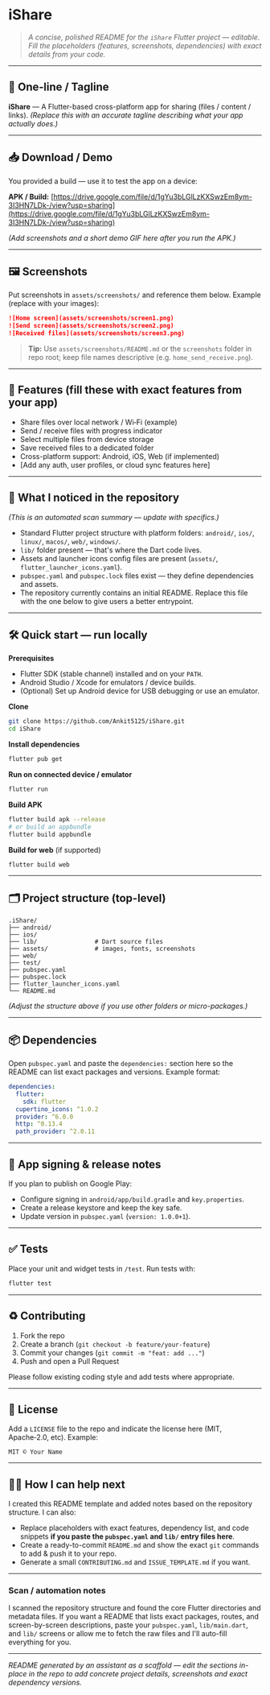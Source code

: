 # iShare

> *A concise, polished README for the `iShare` Flutter project — editable. Fill the placeholders (features, screenshots, dependencies) with exact details from your code.*

---

## 📌 One‑line / Tagline

**iShare** — A Flutter-based cross-platform app for sharing (files / content / links). *(Replace this with an accurate tagline describing what your app actually does.)*

---

## 📥 Download / Demo

You provided a build — use it to test the app on a device:

**APK / Build:** [https://drive.google.com/file/d/1gYu3bLGlLzKXSwzEm8ym-3I3HN7LDk-/view?usp=sharing](https://drive.google.com/file/d/1gYu3bLGlLzKXSwzEm8ym-3I3HN7LDk-/view?usp=sharing)

*(Add screenshots and a short demo GIF here after you run the APK.)*

---

## 🖼️ Screenshots

Put screenshots in `assets/screenshots/` and reference them below. Example (replace with your images):

```markdown
![Home screen](assets/screenshots/screen1.png)
![Send screen](assets/screenshots/screen2.png)
![Received files](assets/screenshots/screen3.png)
```

> **Tip:** Use `assets/screenshots/README.md` or the `screenshots` folder in repo root; keep file names descriptive (e.g. `home_send_receive.png`).

---

## 🚀 Features (fill these with exact features from your app)

* Share files over local network / Wi‑Fi (example)
* Send / receive files with progress indicator
* Select multiple files from device storage
* Save received files to a dedicated folder
* Cross-platform support: Android, iOS, Web (if implemented)
* \[Add any auth, user profiles, or cloud sync features here]

---

## 🧩 What I noticed in the repository

*(This is an automated scan summary — update with specifics.)*

* Standard Flutter project structure with platform folders: `android/`, `ios/`, `linux/`, `macos/`, `web/`, `windows/`.
* `lib/` folder present — that's where the Dart code lives.
* Assets and launcher icons config files are present (`assets/`, `flutter_launcher_icons.yaml`).
* `pubspec.yaml` and `pubspec.lock` files exist — they define dependencies and assets.
* The repository currently contains an initial README. Replace this file with the one below to give users a better entrypoint.

---

## 🛠️ Quick start — run locally

**Prerequisites**

* Flutter SDK (stable channel) installed and on your `PATH`.
* Android Studio / Xcode for emulators / device builds.
* (Optional) Set up Android device for USB debugging or use an emulator.

**Clone**

```bash
git clone https://github.com/Ankit5125/iShare.git
cd iShare
```

**Install dependencies**

```bash
flutter pub get
```

**Run on connected device / emulator**

```bash
flutter run
```

**Build APK**

```bash
flutter build apk --release
# or build an appbundle
flutter build appbundle
```

**Build for web** (if supported)

```bash
flutter build web
```

---

## 🗂️ Project structure (top-level)

```
.iShare/
├── android/
├── ios/
├── lib/                # Dart source files
├── assets/             # images, fonts, screenshots
├── web/
├── test/
├── pubspec.yaml
├── pubspec.lock
├── flutter_launcher_icons.yaml
└── README.md
```

*(Adjust the structure above if you use other folders or micro-packages.)*

---

## 📦 Dependencies

Open `pubspec.yaml` and paste the `dependencies:` section here so the README can list exact packages and versions. Example format:

```yaml
dependencies:
  flutter:
    sdk: flutter
  cupertino_icons: ^1.0.2
  provider: ^6.0.0
  http: ^0.13.4
  path_provider: ^2.0.11
```

---

## 🔐 App signing & release notes

If you plan to publish on Google Play:

* Configure signing in `android/app/build.gradle` and `key.properties`.
* Create a release keystore and keep the key safe.
* Update version in `pubspec.yaml` (`version: 1.0.0+1`).

---

## ✅ Tests

Place your unit and widget tests in `/test`. Run tests with:

```bash
flutter test
```

---

## ♻️ Contributing

1. Fork the repo
2. Create a branch (`git checkout -b feature/your-feature`)
3. Commit your changes (`git commit -m "feat: add ..."`)
4. Push and open a Pull Request

Please follow existing coding style and add tests where appropriate.

---

## 📜 License

Add a `LICENSE` file to the repo and indicate the license here (MIT, Apache‑2.0, etc). Example:

```
MIT © Your Name
```

---

## 👨‍💻 How I can help next

I created this README template and added notes based on the repository structure. I can also:

* Replace placeholders with exact features, dependency list, and code snippets **if you paste the `pubspec.yaml` and `lib/` entry files here**.
* Create a ready-to-commit `README.md` and show the exact `git` commands to add & push it to your repo.
* Generate a small `CONTRIBUTING.md` and `ISSUE_TEMPLATE.md` if you want.

---

### Scan / automation notes

I scanned the repository structure and found the core Flutter directories and metadata files. If you want a README that lists exact packages, routes, and screen-by-screen descriptions, paste your `pubspec.yaml`, `lib/main.dart`, and `lib/` screens or allow me to fetch the raw files and I'll auto-fill everything for you.

---

*README generated by an assistant as a scaffold — edit the sections in-place in the repo to add concrete project details, screenshots and exact dependency versions.*
